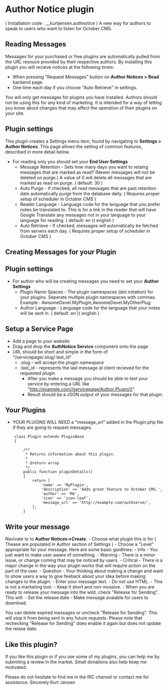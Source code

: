 # Author Notice plugin

( Installation code : __kurtjensen.authnotice )
A new way for authors to speak to users who want to listen for October CMS.

## Reading Messages

Messages for your purchased or free plugins are automatically pulled from the URL resouce provided by their respective authors.  By installing this plugin you will recieve notices at the following times:
- When pressing "Request Messages" button on **Author Notices > Read** backend page.
- One time each day if you choose "Auto Retrieve" in settings.

You will only get messages for plugins you have installed.  Authors should not be using this for any kind of marketing.  It is intended for a way of letting you know about changes that may affect the operation of their plugins on your site.

## Plugin settings

This plugin creates a Settings menu item, found by navigating to **Settings > Author Notices**. This page allows the setting of common features, described in more detail below.
- For reading only you should set your **End User Settings**
    - Message Retention - Sets how many days you want to retaing messages that are marked as read?  (Newer messages will not be deleted on purge.) A value of 0 will delete all messages that are marked as read on purge. ( default: 30 )
    - Auto Purge - If checked, all read messages that are past retention date automatically purge from the database daily. ( Requires proper setup of scheduler in October CMS )
    - Reader Language - Language code for the language that you prefer notes be translated to. This is for a link in the reader that will have Google Translate any messages not in your language to your language for reading. ( default: en )( english )
    - Auto Retrieve - If checked, messages will automatically be fetched from servers each day. ( Requires proper setup of scheduler in October CMS )

## Creating Messages for your Plugin

## Plugin settings

- For author who will be creating messages you need to set your **Author Settings**
    - Plugin Name Spaces - The plugin namespaces (dot notation) for your plugins. Seperate multiple plugin namespaces with commas. Example : AwsomeDevel.MyPlugin,AwsomeDevel.MyOtherPlug
    - Author Language - Language code for the language that your notes will be sent in. ( default: en )( english )

## Setup a Service Page

- Add a page to your website
- Drag and drop the **AuthNotice Service** component onto the page
- URL should be short and simple in the form of "/servicepage/:slug/:last_id"
    - :slug - will accept the plugin namespace
    - :last_id - represents the last message id client recieved for the requested plugin
        - After you make a message you should be able to test your service by entering a URL like "http://example.com//servicepage/Author.Plugin/0".
        - Result should be a JSON output of your messages for that plugin.


## Your Plugins

- YOUR PLUGINS WILL NEED a "message_url" added in the Plugin.php file if they are going to request messages.

```
    class Plugin extends PluginBase
    {

        /**
         * Returns information about this plugin.
         *
         * @return array
         */
        public function pluginDetails()
        {
            return [
                'name' => 'MyPlugin',
                'description' => 'Adds great feature to October CMS.',
                'author' => 'Me',
                'icon' => 'icon-leaf',
                'message_url' => 'http://example.com/authserve/',
            ];
        }
```
## Write your message

Navivate to to **Author Notices->Create**.
    - Choose what plugin this is for ( Thease are populated in Author section of Settings )
    - Choose a "Level" appropriate for your message.  Here are some basic guidlines:
        - Info - You just want to make user aware of something.
        - Warning - There is a minor issue, or change coming that may be noticed by users.
        - Critical - There is a major change in the way your plugin works that will require action on the part of the user.
        - Question - Your thinking about making a change and want to show users a way to give feeback about your idea before making changes to the plugin.
    - Enter your message text.
        - Do not use HTML.
        - This is not a marketing tool.
        - Keep it short and non-invasive.
    - When you are ready to release your message into the wild, check "Release for Sending". This will:
        - Set the release date
        - Make message avaiable for users to download.

You can delete expired messages or uncheck "Release for Sending".  This will stop it from being sent in any future requests. Please note that rechecking "Release for Sending" does enable it again but does not update the relase date.

## Like this plugin?
If you like this plugin or if you use some of my plugins, you can help me by submiting a review in the market. Small donations also help keep me motivated. 

Please do not hesitate to find me in the IRC channel or contact me for assistance.
Sincerely 
Kurt Jensen